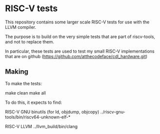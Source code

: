 RISC-V tests
============

This repository contains some larger scale RISC-V tests for use with
the LLVM compiler.

The purpose is to build on the very simple tests that are part of
riscv-tools, and not to replace them.

In particular, these tests are used to test my small RISC-V
implementations that are on github
(https://github.com/atthecodeface/cdl_hardware.git)

Making
------

To make the tests:

make clean
make all

To do this, it expects to find:

RISC-V GNU binutils (for ld, objdump, objcopy)
../riscv-gnu-tools/bin/riscv64-unknown-elf-*

RISC-V LLVM
../llvm_build/bin/clang

